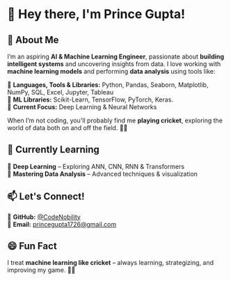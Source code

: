 
# **👋 Hey there, I'm Prince Gupta!**  

## 🚀 **About Me**  
I’m an aspiring **AI & Machine Learning Engineer**, passionate about **building intelligent systems** and uncovering insights from data. I love working with **machine learning models** and performing **data analysis** using tools like:  

🔹 **Languages, Tools & Libraries:** Python, Pandas, Seaborn, Matplotlib, NumPy, SQL, Excel, Jupyter, Tableau  
🔹 **ML Libraries:** Scikit-Learn, TensorFlow, PyTorch, Keras.     
🔹 **Current Focus:** Deep Learning & Neural Networks  

When I’m not coding, you'll probably find me **playing cricket**, exploring the world of data both on and off the field. 🏏🔥  

## 🌱 **Currently Learning**  
🔸 **Deep Learning** – Exploring ANN, CNN, RNN & Transformers  
🔸 **Mastering Data Analysis** – Advanced techniques & visualization  

## 📫 **Let's Connect!**  
🔗 **GitHub:** [@CodeNobility](https://github.com/CodeNobility)  
📧 **Email:** princegupta1726@gmail.com  

## 😄 **Fun Fact**  
I treat **machine learning like cricket** – always learning, strategizing, and improving my game. 🚀🏏  


<!---
CodeNobility/CodeNobility is a ✨ special ✨ repository because its `README.md` (this file) appears on your GitHub profile.
You can click the Preview link to take a look at your changes.
--->
